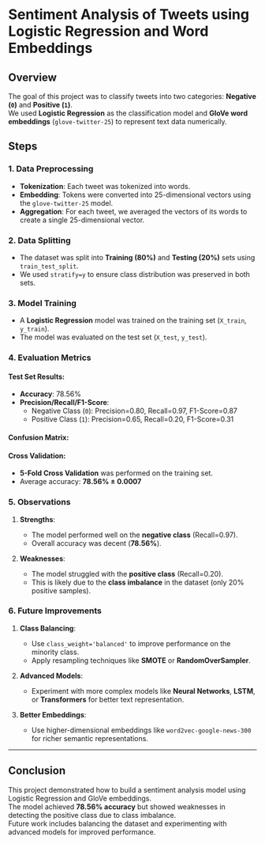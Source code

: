 # Sentiment Analysis of Tweets using Logistic Regression and Word Embeddings

## Overview
The goal of this project was to classify tweets into two categories: **Negative (`0`)** and **Positive (`1`)**.  
We used **Logistic Regression** as the classification model and **GloVe word embeddings** (`glove-twitter-25`) to represent text data numerically.

## Steps

### 1. Data Preprocessing
- **Tokenization**: Each tweet was tokenized into words.
- **Embedding**: Tokens were converted into 25-dimensional vectors using the `glove-twitter-25` model.
- **Aggregation**: For each tweet, we averaged the vectors of its words to create a single 25-dimensional vector.

### 2. Data Splitting
- The dataset was split into **Training (80%)** and **Testing (20%)** sets using `train_test_split`.
- We used `stratify=y` to ensure class distribution was preserved in both sets.

### 3. Model Training
- A **Logistic Regression** model was trained on the training set (`X_train`, `y_train`).
- The model was evaluated on the test set (`X_test`, `y_test`).

### 4. Evaluation Metrics
#### Test Set Results:
- **Accuracy**: 78.56%
- **Precision/Recall/F1-Score**:
  - Negative Class (`0`): Precision=0.80, Recall=0.97, F1-Score=0.87
  - Positive Class (`1`): Precision=0.65, Recall=0.20, F1-Score=0.31

#### Confusion Matrix:


#### Cross Validation:
- **5-Fold Cross Validation** was performed on the training set.
- Average accuracy: **78.56% ± 0.0007**

### 5. Observations
1. **Strengths**:
   - The model performed well on the **negative class** (Recall=0.97).
   - Overall accuracy was decent (**78.56%**).

2. **Weaknesses**:
   - The model struggled with the **positive class** (Recall=0.20).
   - This is likely due to the **class imbalance** in the dataset (only 20% positive samples).

### 6. Future Improvements
1. **Class Balancing**:
   - Use `class_weight='balanced'` to improve performance on the minority class.
   - Apply resampling techniques like **SMOTE** or **RandomOverSampler**.

2. **Advanced Models**:
   - Experiment with more complex models like **Neural Networks**, **LSTM**, or **Transformers** for better text representation.

3. **Better Embeddings**:
   - Use higher-dimensional embeddings like `word2vec-google-news-300` for richer semantic representations.

---

## Conclusion
This project demonstrated how to build a sentiment analysis model using Logistic Regression and GloVe embeddings.  
The model achieved **78.56% accuracy** but showed weaknesses in detecting the positive class due to class imbalance.  
Future work includes balancing the dataset and experimenting with advanced models for improved performance.